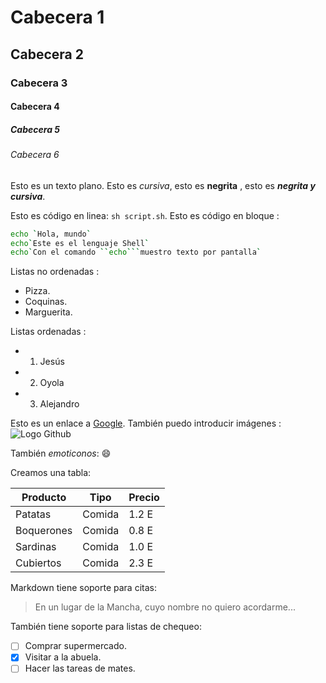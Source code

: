 # Cabecera 1

## Cabecera 2

### Cabecera 3

#### Cabecera 4

##### Cabecera 5

###### Cabecera 6

Esto es un texto plano. Esto es *cursiva*, esto es **negrita** , esto es ***negrita y cursiva***.

Esto es código en linea: `sh script.sh`. Esto es código en bloque :

```sh
echo `Hola, mundo`
echo`Este es el lenguaje Shell`
echo`Con el comando ``echo```muestro texto por pantalla`

```
Listas no ordenadas :

* Pizza.
* Coquinas.
* Marguerita.

Listas ordenadas :

* 1. Jesús
* 2. Oyola
* 3. Alejandro

Esto es un enlace a [Google](http://google.com).
También puedo introducir imágenes :
![Logo Github](https://github.com/apple-touch-icon.png)

También *emoticonos*:
:smile:


Creamos una tabla:

| Producto | Tipo | Precio |
|----------|------|--------|
| Patatas  | Comida | 1.2 E |
| Boquerones | Comida | 0.8 E |
| Sardinas | Comida | 1.0 E |
| Cubiertos | Comida | 2.3 E |

Markdown tiene soporte para citas:

> En un lugar de la Mancha, cuyo nombre no quiero acordarme...

También tiene soporte para listas de chequeo:

- [ ] Comprar supermercado.
- [X] Visitar a la abuela.
- [ ] Hacer las tareas de mates.
